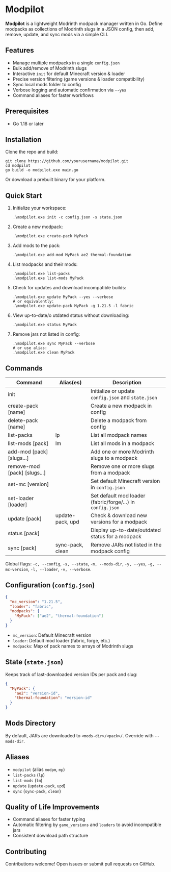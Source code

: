 # Modpilot

**Modpilot** is a lightweight Modrinth modpack manager written in Go. Define modpacks as collections of Modrinth slugs in a JSON config, then add, remove, update, and sync mods via a simple CLI.

## Features

- Manage multiple modpacks in a single `config.json`
- Bulk add/remove of Modrinth slugs
- Interactive `init` for default Minecraft version & loader
- Precise version filtering (game versions & loader compatibility)
- Sync local mods folder to config
- Verbose logging and automatic confirmation via `--yes`
- Command aliases for faster workflows

## Prerequisites

- Go 1.18 or later

## Installation

Clone the repo and build:
```pwsh
git clone https://github.com/yourusername/modpilot.git
cd modpilot
go build -o modpilot.exe main.go
```

Or download a prebuilt binary for your platform.

## Quick Start

1. Initialize your workspace:
   ```pwsh
   .\modpilot.exe init -c config.json -s state.json
   ```
2. Create a new modpack:
   ```pwsh
   .\modpilot.exe create-pack MyPack
   ```
3. Add mods to the pack:
   ```pwsh
   .\modpilot.exe add-mod MyPack ae2 thermal-foundation
   ```
4. List modpacks and their mods:
   ```pwsh
   .\modpilot.exe list-packs
   .\modpilot.exe list-mods MyPack
   ```
5. Check for updates and download incompatible builds:
   ```pwsh
   .\modpilot.exe update MyPack --yes --verbose
   # or equivalently:
   .\modpilot.exe update-pack MyPack -g 1.21.5 -l fabric
   ```
6. View up-to-date/o utdated status without downloading:
   ```pwsh
   .\modpilot.exe status MyPack
   ```
7. Remove jars not listed in config:
   ```pwsh
   .\modpilot.exe sync MyPack --verbose
   # or use alias:
   .\modpilot.exe clean MyPack
   ```

## Commands

| Command                   | Alias(es)             | Description                                             |
|---------------------------|-----------------------|---------------------------------------------------------|
| init                      |                       | Initialize or update `config.json` and `state.json`     |
| create-pack [name]        |                       | Create a new modpack in config                          |
| delete-pack [name]        |                       | Delete a modpack from config                            |
| list-packs                | lp                    | List all modpack names                                  |
| list-mods [pack]          | lm                    | List all mods in a modpack                              |
| add-mod [pack] [slugs...] |                       | Add one or more Modrinth slugs to a modpack             |
| remove-mod [pack] [slugs...] |                    | Remove one or more slugs from a modpack                 |
| set-mc [version]          |                       | Set default Minecraft version in `config.json`          |
| set-loader [loader]       |                       | Set default mod loader (fabric/forge/…) in `config.json` |
| update [pack]             | update-pack, upd      | Check & download new versions for a modpack             |
| status [pack]             |                       | Display up-to-date/outdated status for a modpack        |
| sync [pack]               | sync-pack, clean      | Remove JARs not listed in the modpack config            |

Global flags: `-c, --config`, `-s, --state`, `-m, --mods-dir`, `-y, --yes`, `-g, --mc-version`, `-l, --loader`, `-v, --verbose`.

## Configuration (`config.json`)

```json
{
  "mc_version": "1.21.5",
  "loader": "fabric",
  "modpacks": {
    "MyPack": ["ae2", "thermal-foundation"]
  }
}
```

- `mc_version`: Default Minecraft version
- `loader`: Default mod loader (fabric, forge, etc.)
- `modpacks`: Map of pack names to arrays of Modrinth slugs

## State (`state.json`)

Keeps track of last-downloaded version IDs per pack and slug:

```json
{
  "MyPack": {
    "ae2": "version-id",
    "thermal-foundation": "version-id"
  }
}
```

## Mods Directory

By default, JARs are downloaded to `<mods-dir>/<pack>/`. Override with `--mods-dir`.

## Aliases

- `modpilot` (alias `modpm`, `mp`)
- `list-packs` (`lp`)
- `list-mods` (`lm`)
- `update` (`update-pack`, `upd`)
- `sync` (`sync-pack`, `clean`)

## Quality of Life Improvements

- Command aliases for faster typing
- Automatic filtering by `game_versions` and `loaders` to avoid incompatible jars
- Consistent download path structure

## Contributing

Contributions welcome! Open issues or submit pull requests on GitHub.
